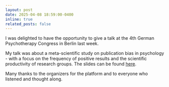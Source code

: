 ```yaml
---
layout: post
date: 2025-04-08 18:59:00-0400
inline: true
related_posts: false
---
```


I was delighted to have the opportunity to give a talk at the 4th German Psychotherapy Congress in Berlin last week. 

My talk was about a meta-scientific study on publication bias in psychology - with a focus on the frequency of positive results and the scientific productivity of research groups. The slides can be found [here](https://github.com/schiekiera/talks/blob/main/pdfs/presentation_DPK_2025_schiekiera_positive_results_in_clinical_psychology.pdf).

Many thanks to the organizers for the platform and to everyone who listened and thought along.